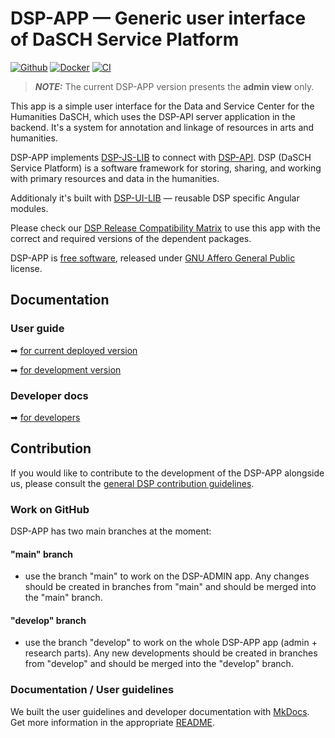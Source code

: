 # DSP-APP &mdash; Generic user interface of DaSCH Service Platform

[![Github](https://img.shields.io/github/v/tag/dasch-swiss/dsp-app?include_prereleases&label=Github%20tag)](https://github.com/dasch-swiss/dsp-app)
[![Docker](https://img.shields.io/docker/v/daschswiss/dsp-app?label=Docker%20image)](https://hub.docker.com/r/daschswiss/dsp-app)
[![CI](https://github.com/dasch-swiss/dsp-app/workflows/CI/badge.svg)](https://github.com/dasch-swiss/dsp-app/actions?query=workflow%3ACI)

> **_NOTE:_**  The current DSP-APP version presents the **admin view** only.

This app is a simple user interface for the Data and Service Center for the Humanities DaSCH, which uses the DSP-API server application in the backend. It's a system for annotation and linkage of resources in arts and humanities.

DSP-APP implements [DSP-JS-LIB](https://www.npmjs.com/package/@dasch-swiss/dsp-js) to connect with [DSP-API](https://docs.dasch.swiss/developers/knora/api-reference/). DSP (DaSCH Service Platform) is a software framework for storing, sharing, and working with primary resources and data in the humanities.

Additionaly it's built with [DSP-UI-LIB](https://www.npmjs.com/package/@dasch-swiss/dsp-ui) &mdash; reusable DSP specific Angular modules.

Please check our [DSP Release Compatibility Matrix](https://docs.google.com/spreadsheets/d/e/2PACX-1vQe-0nFKqYHwHT3cNI2M_ZCycKOgDZBxtaabxEQDDkNKJf6funMVrJBJPgMFEJdiBdCesahUhURN6MS/pubhtml) to use this app with the correct and required versions of the dependent packages.

DSP-APP is [free software](http://www.gnu.org/philosophy/free-sw.en.html), released under [GNU Affero General Public](http://www.gnu.org/licenses/agpl-3.0.en.html) license.

## Documentation

### User guide

➡ [for current deployed version](https://docs.dasch.swiss/user-guide/)

➡ [for development version](https://dasch-swiss.github.io/dsp-app/how-to-use)

### Developer docs

➡ [for developers](https://dasch-swiss.github.io/dsp-app/how-to-contribute)

## Contribution

If you would like to contribute to the development of the DSP-APP alongside us, please consult the  [general DSP contribution guidelines](https://docs.dasch.swiss/developers/dsp/contribution/).

### Work on GitHub

DSP-APP has two main branches at the moment:

#### "main" branch

- use the branch "main" to work on the DSP-ADMIN app. Any changes should be created in branches from "main" and should be merged into the "main" branch.

#### "develop" branch

- use the branch "develop" to work on the whole DSP-APP app (admin + research parts). Any new developments should be created in branches from "develop" and should be merged into the "develop" branch.

### Documentation / User guidelines

We built the user guidelines and developer documentation with [MkDocs](https://www.mkdocs.org/). Get more information in the appropriate [README](https://github.com/dasch-swiss/dsp-app/blob/main/docs/README.md).
